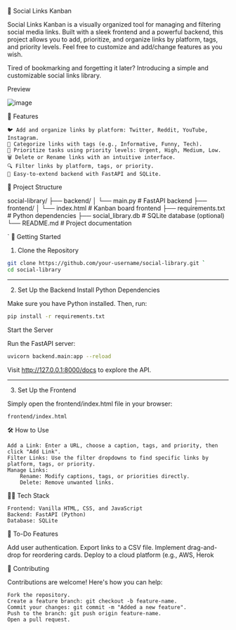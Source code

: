 📌 Social Links Kanban


Social Links Kanban is a visually organized tool for managing and filtering social media links. Built with a sleek frontend and a powerful backend, this project allows you to add, prioritize, and organize links by platform, tags, and priority levels. Feel free to customize and add/change features as you wish.

Tired of bookmarking and forgetting it later? Introducing a simple and customizable social links library.

Preview

![image](https://github.com/user-attachments/assets/16a42ca2-fd0f-456e-b2d7-3e603d8b9a9e)


🌟 Features

    🐦 Add and organize links by platform: Twitter, Reddit, YouTube, Instagram.
    🔖 Categorize links with tags (e.g., Informative, Funny, Tech).
    🚦 Prioritize tasks using priority levels: Urgent, High, Medium, Low.
    🗑️ Delete or Rename links with an intuitive interface.
    🔍 Filter links by platform, tags, or priority.
    🧩 Easy-to-extend backend with FastAPI and SQLite.

📂 Project Structure

social-library/
├── backend/
│   └── main.py          # FastAPI backend
├── frontend/
│   └── index.html       # Kanban board frontend
├── requirements.txt     # Python dependencies
├── social_library.db    # SQLite database (optional)
└── README.md            # Project documentation

`
🚀 Getting Started

1. Clone the Repository

``` bash
git clone https://github.com/your-username/social-library.git `
cd social-library
```

---------------

2. Set Up the Backend
Install Python Dependencies

Make sure you have Python installed. Then, run:
``` bash
pip install -r requirements.txt
```

Start the Server

Run the FastAPI server:

``` bash
uvicorn backend.main:app --reload
```

Visit http://127.0.0.1:8000/docs to explore the API.


----------------------

3. Set Up the Frontend

Simply open the frontend/index.html file in your browser:

```bash
frontend/index.html
```



🛠️ How to Use

    Add a Link: Enter a URL, choose a caption, tags, and priority, then click "Add Link".
    Filter Links: Use the filter dropdowns to find specific links by platform, tags, or priority.
    Manage Links:
        Rename: Modify captions, tags, or priorities directly.
        Delete: Remove unwanted links.

🧑‍💻 Tech Stack

    Frontend: Vanilla HTML, CSS, and JavaScript
    Backend: FastAPI (Python)
    Database: SQLite

📝 To-Do Features

Add user authentication.
Export links to a CSV file.
Implement drag-and-drop for reordering cards.
Deploy to a cloud platform (e.g., AWS, Herok


🤝 Contributing

Contributions are welcome! Here's how you can help:

    Fork the repository.
    Create a feature branch: git checkout -b feature-name.
    Commit your changes: git commit -m "Added a new feature".
    Push to the branch: git push origin feature-name.
    Open a pull request.

    


    
